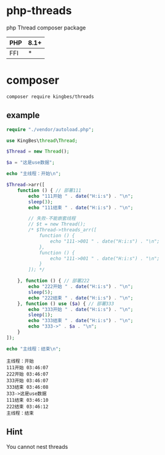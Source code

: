 # php-threads
php Thread composer package

|  PHP   | 8.1+  |
|  ----  | ----  |
|  FFI   | *     |

# composer

```shell
composer require kingbes/threads
```

## example

```php
require "./vendor/autoload.php";

use KingBes\thread\Thread;

$Thread = new Thread();

$a = "这是use数据";

echo "主线程：开始\n";

$Thread->arr([
    function () { // 部署111
        echo "111开始 " . date("H:i:s") . "\n";
        sleep(3);
        echo "111结束 " . date("H:i:s") . "\n";

        // 失败-不能嵌套线程
        // $t = new Thread();
        /* $Thread->threads_arr([
            function () {
                echo "111->001 " . date("H:i:s") . "\n";
            },
            function () {
                echo "111->001 " . date("H:i:s") . "\n";
            }
        ]); */

    }, function () { // 部署222
        echo "222开始 " . date("H:i:s") . "\n";
        sleep(5);
        echo "222结束 " . date("H:i:s") . "\n";
    }, function () use ($a) { // 部署333
        echo "333开始 " . date("H:i:s") . "\n";
        sleep(1);
        echo "333结束 " . date("H:i:s") . "\n";
        echo "333->" . $a . "\n";
    }
]);

echo "主线程：结束\n";
```

```
主线程：开始
111开始 03:46:07
222开始 03:46:07
333开始 03:46:07
333结束 03:46:08
333->这是use数据
111结束 03:46:10
222结束 03:46:12
主线程：结束
```

## Hint

You cannot nest threads